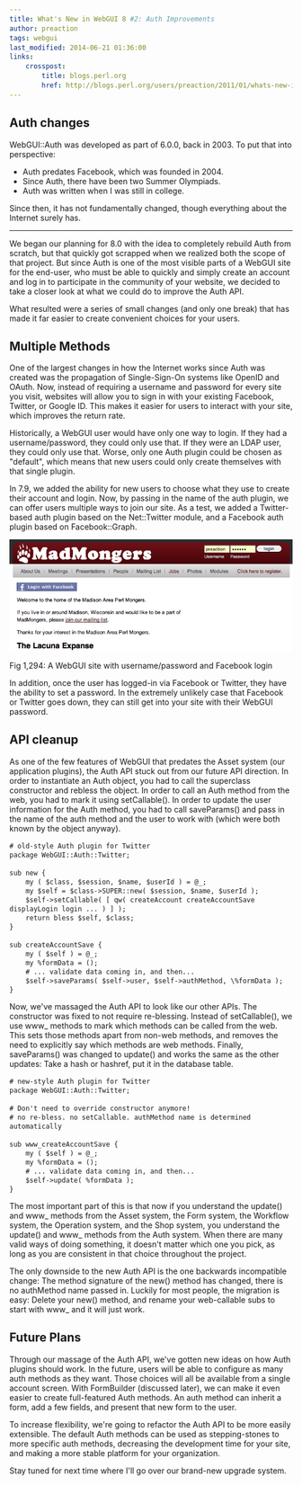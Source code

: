 ```yaml
---
title: What's New in WebGUI 8 #2: Auth Improvements
author: preaction
tags: webgui
last_modified: 2014-06-21 01:36:00
links:
    crosspost:
        title: blogs.perl.org
        href: http://blogs.perl.org/users/preaction/2011/01/whats-new-in-webgui-8-2-auth-improvements.html
---
```


## Auth changes

WebGUI::Auth was developed as part of 6.0.0, back in 2003. To put that into
perspective:

* Auth predates Facebook, which was founded in 2004.
* Since Auth, there have been two Summer Olympiads.
* Auth was written when I was still in college.

Since then, it has not fundamentally changed, though everything about the
Internet surely has.

---

We began our planning for 8.0 with the idea to completely rebuild Auth from
scratch, but that quickly got scrapped when we realized both the scope of that
project. But since Auth is one of the most visible parts of a WebGUI site for
the end-user, who must be able to quickly and simply create an account and log
in to participate in the community of your website, we decided to take a closer
look at what we could do to improve the Auth API.

What resulted were a series of small changes (and only one break) that has made
it far easier to create convenient choices for your users.

## Multiple Methods

One of the largest changes in how the Internet works since Auth was created was
the propagation of Single-Sign-On systems like OpenID and OAuth. Now, instead
of requiring a username and password for every site you visit, websites will
allow you to sign in with your existing Facebook, Twitter, or Google ID. This
makes it easier for users to interact with your site, which improves the return
rate.

Historically, a WebGUI user would have only one way to login. If they had a
username/password, they could only use that. If they were an LDAP user, they
could only use that. Worse, only one Auth plugin could be chosen as "default",
which means that new users could only create themselves with that single
plugin.

In 7.9, we added the ability for new users to choose what they use to create
their account and login. Now, by passing in the name of the auth plugin, we can
offer users multiple ways to join our site. As a test, we added a Twitter-based
auth plugin based on the Net::Twitter module, and a Facebook auth plugin based
on Facebook::Graph.

![](/images/blog/whats-new-in-webgui-8.0-2-auth-improvements/Screen%20shot%202011-01-21%20at%202.02.13%20PM.png)

Fig 1,294: A WebGUI site with username/password and Facebook login

In addition, once the user has logged-in via Facebook or Twitter, they have the
ability to set a password. In the extremely unlikely case that Facebook or
Twitter goes down, they can still get into your site with their WebGUI
password.

## API cleanup

As one of the few features of WebGUI that predates the Asset system (our
application plugins), the Auth API stuck out from our future API direction. In
order to instantiate an Auth object, you had to call the superclass constructor
and rebless the object. In order to call an Auth method from the web, you had
to mark it using setCallable(). In order to update the user information for the
Auth method, you had to call saveParams() and pass in the name of the auth
method and the user to work with (which were both known by the object anyway).

    # old-style Auth plugin for Twitter
    package WebGUI::Auth::Twitter;

    sub new {
        my ( $class, $session, $name, $userId ) = @_;
        my $self = $class->SUPER::new( $session, $name, $userId );
        $self->setCallable( [ qw( createAccount createAccountSave displayLogin login ... ) ] );
        return bless $self, $class;
    }

    sub createAccountSave {
        my ( $self ) = @_;
        my %formData = ();
        # ... validate data coming in, and then...
        $self->saveParams( $self->user, $self->authMethod, \%formData );
    }

Now, we've massaged the Auth API to look like our other APIs. The constructor
was fixed to not require re-blessing. Instead of setCallable(), we use www_
methods to mark which methods can be called from the web. This sets those
methods apart from non-web methods, and removes the need to explicitly say
which methods are web methods. Finally, saveParams() was changed to update()
and works the same as the other updates: Take a hash or hashref, put it in the
database table.

    # new-style Auth plugin for Twitter
    package WebGUI::Auth::Twitter;

    # Don't need to override constructor anymore! 
    # no re-bless. no setCallable. authMethod name is determined automatically

    sub www_createAccountSave {
        my ( $self ) = @_;
        my %formData = ();
        # ... validate data coming in, and then...
        $self->update( %formData );
    }

The most important part of this is that now if you understand the update() and
www_ methods from the Asset system, the Form system, the Workflow system, the
Operation system, and the Shop system, you understand the update() and www_
methods from the Auth system. When there are many valid ways of doing
something, it doesn't matter which one you pick, as long as you are consistent
in that choice throughout the project.

The only downside to the new Auth API is the one backwards incompatible change:
The method signature of the new() method has changed, there is no authMethod
name passed in. Luckily for most people, the migration is easy: Delete your
new() method, and rename your web-callable subs to start with www_ and it will
just work.

## Future Plans

Through our massage of the Auth API, we've gotten new ideas on how Auth plugins
should work. In the future, users will be able to configure as many auth
methods as they want. Those choices will all be available from a single account
screen. With FormBuilder (discussed later), we can make it even easier to
create full-featured Auth methods. An auth method can inherit a form, add a few
fields, and present that new form to the user.

To increase flexibility, we're going to refactor the Auth API to be more easily
extensible. The default Auth methods can be used as stepping-stones to more
specific auth methods, decreasing the development time for your site, and
making a more stable platform for your organization.

Stay tuned for next time where I'll go over our brand-new upgrade system.
